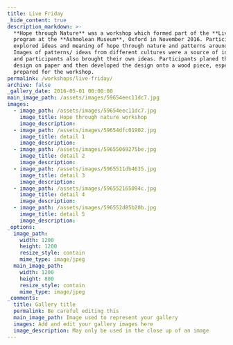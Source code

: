 ```yaml
---
title: Live Friday
_hide_content: true
description_markdown: >-
  **Hope through Nature** was a workshop which formed part of the **Livefriday**
  program at the **Ashmolean Museum**, Oxford in November 2016. Participants
  explored ideas and meaning of hope through nature and patterns around us.
  Images of patterns/ ideas from different cultures were a source of inspiration
  and participants also brought their own ideas. Participants planed their
  design on paper and then developed the design onto a wood piece, especially
  prepared for the workshop.
permalink: /workshops/live-friday/
archive: false
_gallery_date: 2016-05-01 00:00:00
main_image_path: /assets/images/59654eec11dc7.jpg
images:
  - image_path: /assets/images/59654eec11dc7.jpg
    image_title: Hope through nature workshop
    image_description:
  - image_path: /assets/images/59654dfc01902.jpg
    image_title: detail 1
    image_description:
  - image_path: /assets/images/59655069275be.jpg
    image_title: detail 2
    image_description:
  - image_path: /assets/images/5965511db4635.jpg
    image_title: detail 3
    image_description:
  - image_path: /assets/images/596552165094c.jpg
    image_title: detail 4
    image_description:
  - image_path: /assets/images/596552d85b20b.jpg
    image_title: detail 5
    image_description:
_options:
  image_path:
    width: 1200
    height: 1200
    resize_style: contain
    mime_type: image/jpeg
  main_image_path:
    width: 1200
    height: 800
    resize_style: contain
    mime_type: image/jpeg
_comments:
  title: Gallery title
  permalink: Be careful editing this
  main_image_path: Image used to represent your gallery
  images: Add and edit your gallery images here
  image_description: May only be used in the close up of an image
---
```


